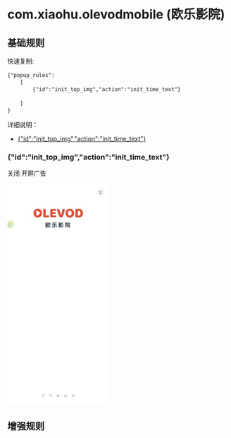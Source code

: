 # com.xiaohu.olevodmobile (欧乐影院)

## 基础规则

快速复制:

```
{"popup_rules":
    [
        {"id":"init_top_img","action":"init_time_text"}

    ]
}
```

详细说明：

- [{"id":"init_top_img","action":"init_time_text"}](#idinit_top_imgactioninit_time_text)

### {"id":"init_top_img","action":"init_time_text"}

关闭 开屏广告

<!-- ![](./assets/olevod_start.jpg) -->
<!-- 下面这个<img>是用来调图片大小的, 不可以用或者觉得坏了规格的话就删了用上面这个吧 -->
<img src="./assets/olevod_start.jpg" height="500" />

## 增强规则
